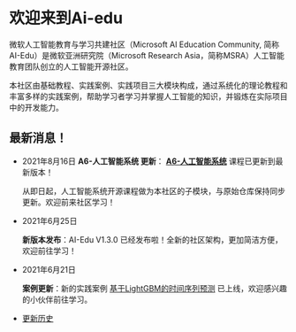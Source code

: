 # 欢迎来到Ai-edu

微软人工智能教育与学习共建社区（Microsoft AI Education Community, 简称AI-Edu）是微软亚洲研究院（Microsoft Research Asia，简称MSRA）人工智能教育团队创立的人工智能开源社区。 

本社区由基础教程、实践案例、实践项目三大模块构成，通过系统化的理论教程和丰富多样的实践案例，帮助学习者学习并掌握人工智能的知识，并锻炼在实际项目中的开发能力。

## **最新消息！**
- 2021年8月16日
  **A6-人工智能系统 更新**： **[A6-人工智能系统](./基础教程/A6-人工智能系统)** 课程已更新到最新版本！
  
  从即日起，人工智能系统开源课程做为本社区的子模块，与原始仓库保持同步更新。欢迎前来社区学习！

- 2021年6月25日
  
  **新版本发布**：AI-Edu V1.3.0 已经发布啦！全新的社区架构，更加简洁方便，欢迎前往学习！

- 2021年6月21日
  
  **案例更新**：新的实践案例 [基于LightGBM的时间序列预测](https://microsoft.github.io/ai-edu/实践案例/B16-基于LightGBM的时间序列预测/index.html) 已上线，欢迎感兴趣的小伙伴前往学习。


- [更新历史](./News.md)